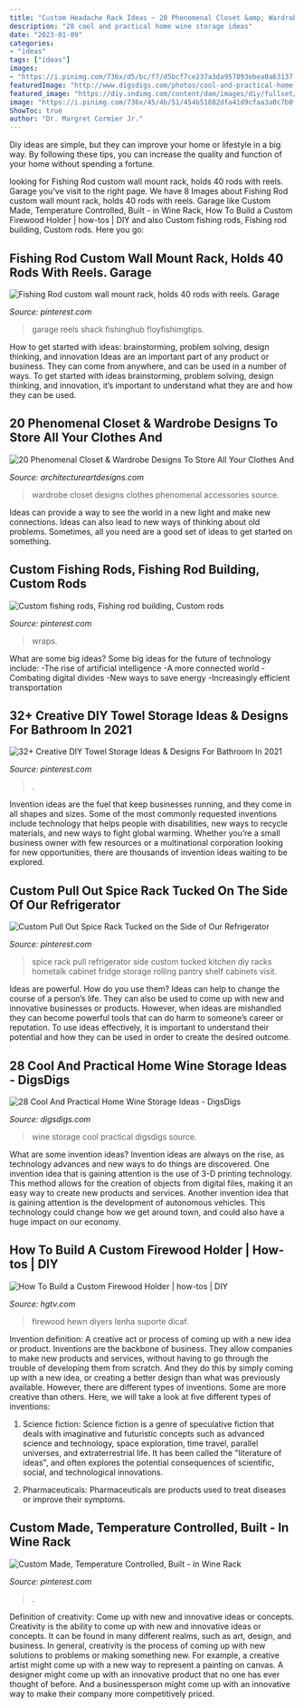 ```yaml
---
title: "Custom Headache Rack Ideas ~ 20 Phenomenal Closet &amp; Wardrobe Designs To Store All Your Clothes And"
description: "28 cool and practical home wine storage ideas"
date: "2023-01-09"
categories:
- "ideas"
tags: ["ideas"]
images:
- "https://i.pinimg.com/736x/d5/bc/f7/d5bcf7ce237a3da957893ebea0a63137.jpg"
featuredImage: "http://www.digsdigs.com/photos/cool-and-practical-home-wine-storage-ideas-19.jpg"
featured_image: "https://diy.sndimg.com/content/dam/images/diy/fullset/2008/8/25/0/dblg_ss08_Projects_FirewoodRack1-V_LR2-369.jpg.rend.hgtvcom.616.822.suffix/1420859562148.jpeg"
image: "https://i.pinimg.com/736x/45/4b/51/454b51882dfa41d9cfaa3a0c7b0f4ece.jpg"
ShowToc: true
author: "Dr. Margret Cormier Jr."
---
```



Diy ideas are simple, but they can improve your home or lifestyle in a big way. By following these tips, you can increase the quality and function of your home without spending a fortune.

	

		
looking for Fishing Rod custom wall mount rack, holds 40 rods with reels. Garage you've visit to the right page. We have 8 Images about Fishing Rod custom wall mount rack, holds 40 rods with reels. Garage like Custom Made, Temperature Controlled, Built - in Wine Rack, How To Build a Custom Firewood Holder | how-tos | DIY and also Custom fishing rods, Fishing rod building, Custom rods. Here you go:
		
    
## Fishing Rod Custom Wall Mount Rack, Holds 40 Rods With Reels. Garage

<img loading=lazy src="https://i.pinimg.com/736x/dd/3b/c0/dd3bc011a98b2880e888f1582571467c.jpg" onerror="this.onerror=null;this.src='https://tse3.mm.bing.net/th?id=OIP.cBRT8pN_O1bZhdIOkuNoQwHaJ3&amp;pid=15.1';" alt="Fishing Rod custom wall mount rack, holds 40 rods with reels. Garage">

_Source: pinterest.com_

>garage reels shack fishinghub floyfishimgtips. 

	

How to get started with ideas: brainstorming, problem solving, design thinking, and innovation
Ideas are an important part of any product or business. They can come from anywhere, and can be used in a number of ways. To get started with ideas brainstorming, problem solving, design thinking, and innovation, it’s important to understand what they are and how they can be used.

    
## 20 Phenomenal Closet &amp; Wardrobe Designs To Store All Your Clothes And

<img loading=lazy src="https://www.architectureartdesigns.com/wp-content/uploads/2015/04/20-Phenomenal-Closet-Wardrobe-Designs-To-Store-All-Your-Clothes-And-Accessories-In-3-630x841.jpg" onerror="this.onerror=null;this.src='https://tse4.mm.bing.net/th?id=OIP.u8e4CZY7T2qQ9hmxQU908QHaJ4&amp;pid=15.1';" alt="20 Phenomenal Closet &amp; Wardrobe Designs To Store All Your Clothes And">

_Source: architectureartdesigns.com_

>wardrobe closet designs clothes phenomenal accessories source. 

	

Ideas can provide a way to see the world in a new light and make new connections. Ideas can also lead to new ways of thinking about old problems. Sometimes, all you need are a good set of ideas to get started on something.

    
## Custom Fishing Rods, Fishing Rod Building, Custom Rods

<img loading=lazy src="https://i.pinimg.com/736x/45/4b/51/454b51882dfa41d9cfaa3a0c7b0f4ece.jpg" onerror="this.onerror=null;this.src='https://tse1.mm.bing.net/th?id=OIP.oAtLOKPoSn41MtzweU7ZpwHaJ3&amp;pid=15.1';" alt="Custom fishing rods, Fishing rod building, Custom rods">

_Source: pinterest.com_

>wraps. 

	

What are some big ideas?
Some big ideas for the future of technology include: 
-The rise of artificial intelligence 
-A more connected world 
-Combating digital divides 
-New ways to save energy 
-Increasingly efficient transportation

    
## 32+ Creative DIY Towel Storage Ideas &amp; Designs For Bathroom In 2021

<img loading=lazy src="https://i.pinimg.com/736x/99/18/68/99186861958e1e7b32e1c5ea7113f3c7.jpg" onerror="this.onerror=null;this.src='https://tse1.mm.bing.net/th?id=OIP.h2x7WdO9FJVT8Jmz396twwHaLH&amp;pid=15.1';" alt="32+ Creative DIY Towel Storage Ideas &amp; Designs For Bathroom In 2021">

_Source: pinterest.com_

>. 

	

Invention ideas are the fuel that keep businesses running, and they come in all shapes and sizes. Some of the most commonly requested inventions include technology that helps people with disabilities, new ways to recycle materials, and new ways to fight global warming. Whether you’re a small business owner with few resources or a multinational corporation looking for new opportunities, there are thousands of invention ideas waiting to be explored.

    
## Custom Pull Out Spice Rack Tucked On The Side Of Our Refrigerator

<img loading=lazy src="https://i.pinimg.com/736x/d5/bc/f7/d5bcf7ce237a3da957893ebea0a63137.jpg" onerror="this.onerror=null;this.src='https://tse3.mm.bing.net/th?id=OIP.jjeXr0BKqJ8vBocTmlDvbwHaJ3&amp;pid=15.1';" alt="Custom Pull Out Spice Rack Tucked on the Side of Our Refrigerator">

_Source: pinterest.com_

>spice rack pull refrigerator side custom tucked kitchen diy racks hometalk cabinet fridge storage rolling pantry shelf cabinets visit. 

	

Ideas are powerful. How do you use them?
Ideas can help to change the course of a person’s life. They can also be used to come up with new and innovative businesses or products. However, when ideas are mishandled they can become powerful tools that can do harm to someone’s career or reputation. To use ideas effectively, it is important to understand their potential and how they can be used in order to create the desired outcome.

    
## 28 Cool And Practical Home Wine Storage Ideas - DigsDigs

<img loading=lazy src="http://www.digsdigs.com/photos/cool-and-practical-home-wine-storage-ideas-19.jpg" onerror="this.onerror=null;this.src='https://tse2.mm.bing.net/th?id=OIP.LjLO1cAHojNVpZpOj0iAxAHaJ4&amp;pid=15.1';" alt="28 Cool And Practical Home Wine Storage Ideas - DigsDigs">

_Source: digsdigs.com_

>wine storage cool practical digsdigs source. 

	

What are some invention ideas?
Invention ideas are always on the rise, as technology advances and new ways to do things are discovered. One invention idea that is gaining attention is the use of 3-D printing technology. This method allows for the creation of objects from digital files, making it an easy way to create new products and services. Another invention idea that is gaining attention is the development of autonomous vehicles. This technology could change how we get around town, and could also have a huge impact on our economy.

    
## How To Build A Custom Firewood Holder | How-tos | DIY

<img loading=lazy src="https://diy.sndimg.com/content/dam/images/diy/fullset/2008/8/25/0/dblg_ss08_Projects_FirewoodRack1-V_LR2-369.jpg.rend.hgtvcom.616.822.suffix/1420859562148.jpeg" onerror="this.onerror=null;this.src='https://tse2.mm.bing.net/th?id=OIP.VQSvNU9eLCv-OgdqJRRV4QHaJ3&amp;pid=15.1';" alt="How To Build a Custom Firewood Holder | how-tos | DIY">

_Source: hgtv.com_

>firewood hewn diyers lenha suporte dicaf. 

	

Invention definition: A creative act or process of coming up with a new idea or product.
Inventions are the backbone of business. They allow companies to make new products and services, without having to go through the trouble of developing them from scratch. And they do this by simply coming up with a new idea, or creating a better design than what was previously available.
However, there are different types of inventions. Some are more creative than others. Here, we will take a look at five different types of inventions:

1) Science fiction: Science fiction is a genre of speculative fiction that deals with imaginative and futuristic concepts such as advanced science and technology, space exploration, time travel, parallel universes, and extraterrestrial life. It has been called the "literature of ideas", and often explores the potential consequences of scientific, social, and technological innovations.

2) Pharmaceuticals: Pharmaceuticals are products used to treat diseases or improve their symptoms.

    
## Custom Made, Temperature Controlled, Built - In Wine Rack

<img loading=lazy src="https://i.pinimg.com/736x/99/53/84/9953849142c3afff9db680033ef9092d.jpg" onerror="this.onerror=null;this.src='https://tse3.mm.bing.net/th?id=OIP.iwakhWH27ppisaRlBQgTpgAAAA&amp;pid=15.1';" alt="Custom Made, Temperature Controlled, Built - in Wine Rack">

_Source: pinterest.com_

>. 

	

Definition of creativity: Come up with new and innovative ideas or concepts.
Creativity is the ability to come up with new and innovative ideas or concepts. It can be found in many different realms, such as art, design, and business. In general, creativity is the process of coming up with new solutions to problems or making something new. For example, a creative artist might come up with a new way to represent a painting on canvas. A designer might come up with an innovative product that no one has ever thought of before. And a businessperson might come up with an innovative way to make their company more competitively priced.

